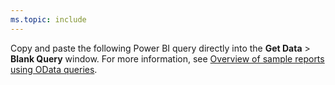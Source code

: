 ```yaml
---
ms.topic: include
---
```


Copy and paste the following Power BI query directly into the **Get Data** > **Blank Query** window. For more information, see [Overview of sample reports using OData queries](../sample-odata-overview.md).
